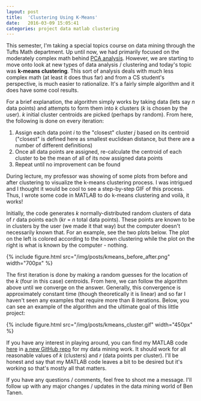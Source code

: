 ```yaml
---
layout: post
title:  'Clustering Using K-Means'
date:   2016-03-09 15:05:41
categories: project data matlab clustering
---
```


This semester, I'm taking a special topics course on data mining through the Tufts Math department. Up until now, we had primarily focused on the moderately complex math behind [PCA analysis](https://en.wikipedia.org/wiki/Principal_component_analysis). However, we are starting to move onto look at new types of data analysis / clustering and today's topic was **k-means clustering**. This sort of analysis deals with much less complex math (at least it does thus far) and from a CS student's perspective, is much easier to rationalize. It's a fairly simple algorithm and it does have some cool results.

For a brief explanation, the algorithm simply works by taking data (lets say *n* data points) and attempts to form them into *k* clusters (*k* is chosen by the user). *k* initial cluster centroids are picked (perhaps by random). From here, the following is done on every iteration:

1. Assign each data point *i* to the "closest" cluster *j* based on its centroid ("closest" is defined here as smallest euclidean distance, but there are a number of different definitions)
2. Once all data points are assigned, re-calculate the centroid of each cluster to be the mean of all of its now assigned data points
3. Repeat until no improvement can be found

During lecture, my professor was showing of some plots from before and after clustering to visualize the k-means clustering process. I was intrigued and I thought it would be cool to see a step-by-step GIF of this process. Thus, I wrote some code in MATLAB to do k-means clustering and voilà, it works!

Initially, the code generates *k* normally-distributed random clusters of data of *r* data points each (*kr* = *n* total data points). These points are known to be in clusters by the user (we made it that way) but the computer doesn't necessarily known that. For an example, see the two plots below. The plot on the left is colored according to the known clustering while the plot on the right is what is known by the computer - nothing.

{% include figure.html src="/img/posts/kmeans_before_after.png" width="700px" %}

The first iteration is done by making a random guesses for the location of the *k* (four in this case) centroids. From here, we can follow the algorithm above until we converge on the answer. Generally, this convergence is approximately constant time (though theoretically it is linear) and so far I haven't seen any examples that require more than 8 iterations. Below, you can see an example of the algorithm and the ultimate goal of this little project:

{% include figure.html src="/img/posts/kmeans_cluster.gif" width="450px" %}

If you have any interest in playing around, you can find my MATLAB code [here](https://github.com/ben-tanen/data-mining/tree/master/kmeans) in [a new GitHub repo](https://github.com/ben-tanen/data-mining) for my data mining work. It should work for all reasonable values of *k* (clusters) and *r* (data points per cluster). I'll be honest and say that my MATLAB code leaves a bit to be desired but it's working so that's mostly all that matters. 

If you have any questions / comments, feel free to shoot me a message. I'll follow up with any major changes / updates in the data mining world of Ben Tanen.




